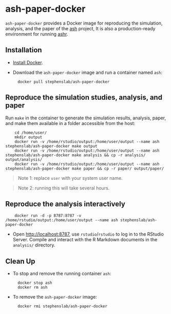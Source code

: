 # ash-paper-docker

`ash-paper-docker` provides a Docker image for reproducing the simulation, analysis,
and the paper of the [ash](https://github.com/stephens999/ash/) project,
It is also a production-ready environment for running [ashr](https://github.com/stephens999/ashr/).

## Installation

* [Install Docker](https://docs.docker.com/installation/).

* Download the `ash-paper-docker` image and run a container named `ash`:

        docker pull stephenslab/ash-paper-docker

## Reproduce the simulation studies, analysis, and paper

Run `make` in the container to generate the simulation results, analysis, paper, and make them available in a folder accessible from the host:

        cd /home/user/
        mkdir output
        docker run -v /home/rstudio/output:/home/user/output --name ash stephenslab/ash-paper-docker make output
        docker run -v /home/rstudio/output:/home/user/output --name ash stephenslab/ash-paper-docker make analysis && cp -r analysis/ output/analysis/
        docker run -v /home/rstudio/output:/home/user/output --name ash stephenslab/ash-paper-docker make paper && cp -r paper/ output/paper/

> Note 1: replace `user` with your system user name.

> Note 2: running this will take several hours.

## Reproduce the analysis interactively

        docker run -d -p 8787:8787 -v /home/rstudio/output:/home/user/output --name ash stephenslab/ash-paper-docker

* Open [http://localhost:8787](http://localhost:8787), use `rstudio`/`rstudio`
to log in to the RStudio Server. Compile and interact with the R Markdown
documents in the `analysis/` directory.

## Clean Up

* To stop and remove the running container `ash`:

        docker stop ash
        docker rm ash

* To remove the `ash-paper-docker` image:

        docker rmi stephenslab/ash-paper-docker
